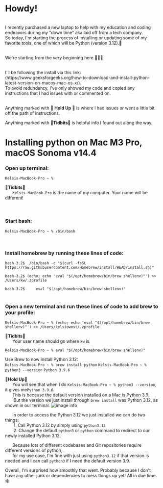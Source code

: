 
# Howdy!
<br />
I recently purchased a new laptop to help with my education and coding endeavors during my "down time" aka laid off from a tech company.
<br />
So today, I'm starting the process of installing or updating some of my favorite tools, one of which will be Python (version 3.12).🐍
<br />
<br />


We're starting from the *very* beginning here.👩🏼‍🔧

<br />
I'll be following the install via this link: 
<br />
(https://www.geeksforgeeks.org/how-to-download-and-install-python-latest-version-on-macos-mac-os-x/).
<br />
To avoid redundancy, I've only showed my code and copied any instructions that I had issues with or commented on.
<br />
<br />




Anything marked with 🐄 **Hold Up** 🐄  is where I had issues or went a little bit off the path of instructions. 

Anything marked with 🤠**Tidbits**🤠 is helpful info I found out along the way.






# Installing python on Mac M3 Pro, macOS Sonoma v14.4

### Open up terminal:
`Kelsis-MacBook-Pro ~ % `
<br />

🤠**Tidbits**🤠 
<br />
&nbsp;&nbsp;&nbsp;&nbsp;&nbsp;&nbsp;```Kelsis-MacBook-Pro``` is the name of my computer. Your name will be different!
<br />
<br />
<br />
### Start bash:
`Kelsis-MacBook-Pro ~ % /bin/bash`




<br />



### Install homebrew by running these lines of code:


`bash-3.2$  /bin/bash -c "$(curl -fsSL https://raw.githubusercontent.com/Homebrew/install/HEAD/install.sh)"`


`bash-3.2$ (echo; echo 'eval "$(/opt/homebrew/bin/brew shellenv)"') >> /Users/kw/.zprofile`


`bash-3.2$     eval "$(/opt/homebrew/bin/brew shellenv)"`
<br />
<br />
### Open a new terminal and run these lines of code to add brew to your profile:

```Kelsis-MacBook-Pro ~ % (echo; echo 'eval "$(/opt/homebrew/bin/brew shellenv)"') >> /Users/kelsiowest/.zprofile``` 
<br />


🤠**Tidbits**🤠 
<br />
&nbsp;&nbsp;&nbsp;&nbsp;&nbsp;&nbsp;Your user name should go where `kw` is.
<br />


```Kelsis-MacBook-Pro ~ % eval "$(/opt/homebrew/bin/brew shellenv)"```

Use Brew to now install Python 3.12:
<br />
`Kelsis-MacBook-Pro ~ % brew install python`
`Kelsis-MacBook-Pro ~ % python3 --version`
`Python 3.9.6`

🐄**Hold Up**🐄
<br />
&nbsp;&nbsp;&nbsp;&nbsp;&nbsp;&nbsp;You will see that when I do `Kelsis-MacBook-Pro ~ % python3 --version`, it gives me`Python 3.9.6`. 
<br />
&nbsp;&nbsp;&nbsp;&nbsp;&nbsp;&nbsp;This is because the default version installed on a Mac is Python 3.9. 
<br />
&nbsp;&nbsp;&nbsp;&nbsp;&nbsp;&nbsp; But the version we just install through `brew install` was Python 3.12, as shown in our terminal.
![image info](../images/terminal_1.png)

&nbsp;&nbsp;&nbsp;&nbsp;&nbsp;&nbsp;In order to access the Python 3.12 we just installed we can do two things:
<br />
&nbsp;&nbsp;&nbsp;&nbsp;&nbsp;&nbsp; 1. Call Python 3.12 by simply using `python3.12` 
<br />
&nbsp;&nbsp;&nbsp;&nbsp;&nbsp;&nbsp; 2. Change the default `python3` or `python` command to redirect to our newly installed Python 3.12. 

&nbsp;&nbsp;&nbsp;&nbsp;&nbsp;&nbsp;Because lots of different codebases and Git repositories require different versions of python, 
<br />
&nbsp;&nbsp;&nbsp;&nbsp;&nbsp;&nbsp;for my use case, I'm fine with just using `python3.12` if that version is needed and I can call `python3` if I need the default version 3.9. 


Overall, I'm surprised how smoothly that went. Probably because I don't have any other junk or dependencies to mess things up yet! All in due time.🕸️


